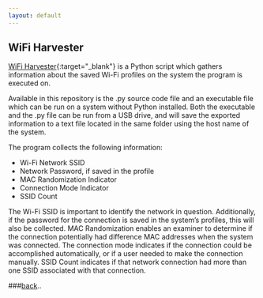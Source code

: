 ```yaml
---
layout: default
---
```


## WiFi Harvester

[WiFi Harvester](https://github.com/gaterunner341/wifiHarvester){:target="_blank"} is a Python script which gathers information about the saved Wi-Fi profiles on
the system the program is executed on.

Available in this repository is the .py source code file and an executable file which can be run on a system without Python installed.  Both the executable and the .py file can be run from a USB drive, and will save the exported information to a text file located in the same folder using the host name of the system.

The program collects the following information:

-	Wi-Fi Network SSID
-	Network Password, if saved in the profile
-	MAC Randomization Indicator
-	Connection Mode Indicator
-	SSID Count

The Wi-Fi SSID is important to identify the network in question.  Additionally, if the password for the connection is saved in the system’s profiles, this will also be collected.  MAC Randomization enables an examiner to determine if the connection potentially had difference MAC addresses when the system was connected.  The connection mode indicates if the connection could be accomplished automatically, or if a user needed to make the connection manually.  SSID Count indicates if that network connection had more than one SSID associated with that connection.

###[back](./)..
